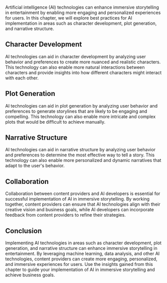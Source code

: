 

Artificial intelligence (AI) technologies can enhance immersive storytelling in entertainment by enabling more engaging and personalized experiences for users. In this chapter, we will explore best practices for AI implementation in areas such as character development, plot generation, and narrative structure.

Character Development
---------------------

AI technologies can aid in character development by analyzing user behavior and preferences to create more nuanced and realistic characters. This technology can also enable more natural interactions between characters and provide insights into how different characters might interact with each other.

Plot Generation
---------------

AI technologies can aid in plot generation by analyzing user behavior and preferences to generate storylines that are likely to be engaging and compelling. This technology can also enable more intricate and complex plots that would be difficult to achieve manually.

Narrative Structure
-------------------

AI technologies can aid in narrative structure by analyzing user behavior and preferences to determine the most effective way to tell a story. This technology can also enable more personalized and dynamic narratives that adapt to the user's behavior.

Collaboration
-------------

Collaboration between content providers and AI developers is essential for successful implementation of AI in immersive storytelling. By working together, content providers can ensure that AI technologies align with their creative vision and business goals, while AI developers can incorporate feedback from content providers to refine their strategies.

Conclusion
----------

Implementing AI technologies in areas such as character development, plot generation, and narrative structure can enhance immersive storytelling in entertainment. By leveraging machine learning, data analysis, and other AI technologies, content providers can create more engaging, personalized, and immersive experiences for users. Use the insights gained from this chapter to guide your implementation of AI in immersive storytelling and achieve business goals.
